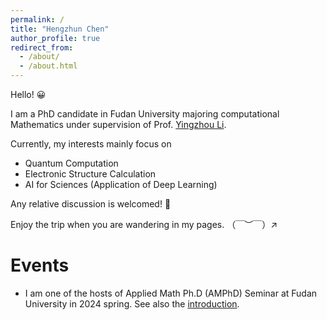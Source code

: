 ```yaml
---
permalink: /
title: "Hengzhun Chen"
author_profile: true
redirect_from: 
  - /about/
  - /about.html
---
```


Hello! 😀 

I am a PhD candidate in Fudan University majoring computational
Mathematics under supervision of Prof. [Yingzhou Li](https://yingzhouli.com).

Currently, my interests mainly focus on
- Quantum Computation
- Electronic Structure Calculation
- AI for Sciences (Application of Deep Learning)
<!-- - AI for Mathematics (Formal proof for theorems) -->

Any relative discussion is welcomed! 🤠

Enjoy the trip when you are wandering in my pages. （￣︶￣）↗　

# Events

- I am one of the hosts of Applied Math Ph.D (AMPhD) Seminar at Fudan
  University in 2024 spring. See also the [introduction](https://amphds.yingzhouli.com/about.html).


<!-- Create content & metadata
------
For site content, there is one markdown file for each type of content, which are stored in directories like _publications, _talks, _posts, _teaching, or _pages. For example, each talk is a markdown file in the [_talks directory](https://github.com/academicpages/academicpages.github.io/tree/master/_talks). At the top of each markdown file is structured data in YAML about the talk, which the theme will parse to do lots of cool stuff. The same structured data about a talk is used to generate the list of talks on the [Talks page](https://academicpages.github.io/talks), each [individual page](https://academicpages.github.io/talks/2012-03-01-talk-1) for specific talks, the talks section for the [CV page](https://academicpages.github.io/cv), and the [map of places you've given a talk](https://academicpages.github.io/talkmap.html) (if you run this [python file](https://github.com/academicpages/academicpages.github.io/blob/master/talkmap.py) or [Jupyter notebook](https://github.com/academicpages/academicpages.github.io/blob/master/talkmap.ipynb), which creates the HTML for the map based on the contents of the _talks directory).

**Markdown generator**

I have also created [a set of Jupyter notebooks](https://github.com/academicpages/academicpages.github.io/tree/master/markdown_generator) that converts a CSV containing structured data about talks or presentations into individual markdown files that will be properly formatted for the academicpages template. The sample CSVs in that directory are the ones I used to create my own personal website at stuartgeiger.com. My usual workflow is that I keep a spreadsheet of my publications and talks, then run the code in these notebooks to generate the markdown files, then commit and push them to the GitHub repository. -->